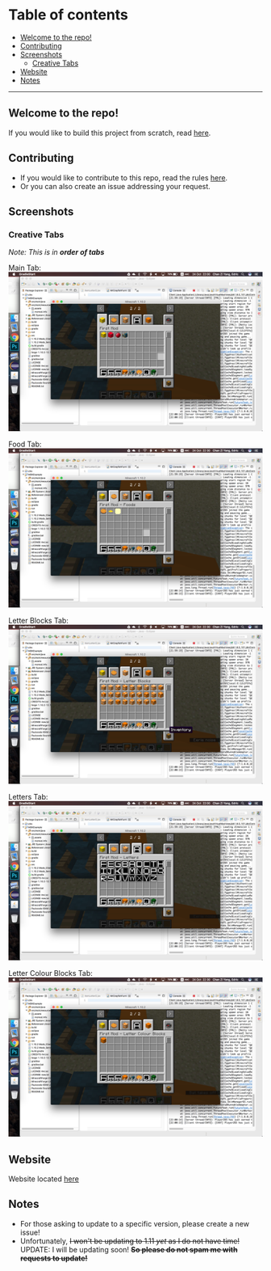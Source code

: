 # Table of contents
- [Welcome to the repo!](#welcome-to-the-repo-)
- [Contributing](#contributing)
- [Screenshots](#screenshots)
  - [Creative Tabs](#creative-tabs)
- [Website](#website)
- [Notes](#notes)

---
## Welcome to the repo!
If you would like to build this project from scratch, read [here](/README.txt).

## Contributing
* If you would like to contribute to this repo, read the rules [here](/.github/CONTRIBUTING.md).
* Or you can also create an issue addressing your request.

## Screenshots
### Creative Tabs
_Note: This is in **order of tabs**_

Main Tab:
![Main Tab](https://raw.githubusercontent.com/Chan4077/First-Mod/master/img/screenshots/tabs/main_tab.jpg)

Food Tab:
![Food Tab](https://raw.githubusercontent.com/Chan4077/First-Mod/master/img/screenshots/tabs/food_tab.jpg)

Letter Blocks Tab:
![Letter Blocks Tab](https://github.com/Chan4077/First-Mod/blob/master/img/screenshots/tabs/letter_blocks_tab.jpg)

Letters Tab:
![Letters Tab](https://raw.githubusercontent.com/Chan4077/First-Mod/master/img/screenshots/tabs/letters_tab.jpg)

Letter Colour Blocks Tab:
![Letter Colour Blocks Tab](https://raw.githubusercontent.com/Chan4077/First-Mod/master/img/screenshots/tabs/letter_colour_blocks_tab.jpg)

## Website
Website located [here](https://chan4077.github.io/First-Mod)

## Notes
* For those asking to update to a specific version, please create a new issue!
* Unfortunately, ~~I won't be updating to 1.11 _yet_ as I do not have time!~~ UPDATE: I will be updating soon! ~~**So please do not spam me with requests to update!**~~

